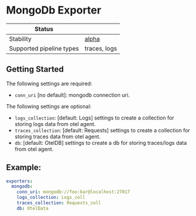 # MongoDb Exporter

| Status                   |                       |
| ------------------------ | --------------------- |
| Stability                | [alpha]               |
| Supported pipeline types | traces, logs          |

## Getting Started

The following settings are required:

- `conn_uri` [no default]: mongodb connection uri.

The following settings are optional:

- `logs_collection`: [default: Logs] settings to create a collection for storing logs data from otel agent.
- `traces_collection`: [default: Requests] settings to create a collection for storing traces data from otel agent.
- `db`: [default: OtelDB] settings to create a db for storing traces/logs data from otel agent.

## Example:

```yaml
exporters:
  mongodb:
    conn_uri: mongodb://foo:bar@localhost:27017
    logs_collection: Logs_coll
    traces_collection: Requests_coll
    db: OtelData

```

[alpha]:https://github.com/open-telemetry/opentelemetry-collector#alpha